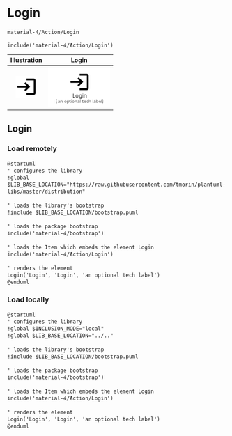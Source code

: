 # Login


```text
material-4/Action/Login
```

```text
include('material-4/Action/Login')
```



| Illustration | Login |
| :---: | :---: |
| ![illustration for Illustration](../../material-4/Action/Login.png) | ![illustration for Login](../../material-4/Action/Login.Local.png) |




## Login

### Load remotely
```plantuml
@startuml
' configures the library
!global $LIB_BASE_LOCATION="https://raw.githubusercontent.com/tmorin/plantuml-libs/master/distribution"

' loads the library's bootstrap
!include $LIB_BASE_LOCATION/bootstrap.puml

' loads the package bootstrap
include('material-4/bootstrap')

' loads the Item which embeds the element Login
include('material-4/Action/Login')

' renders the element
Login('Login', 'Login', 'an optional tech label')
@enduml
```

### Load locally
```plantuml
@startuml
' configures the library
!global $INCLUSION_MODE="local"
!global $LIB_BASE_LOCATION="../.."

' loads the library's bootstrap
!include $LIB_BASE_LOCATION/bootstrap.puml

' loads the package bootstrap
include('material-4/bootstrap')

' loads the Item which embeds the element Login
include('material-4/Action/Login')

' renders the element
Login('Login', 'Login', 'an optional tech label')
@enduml
```

